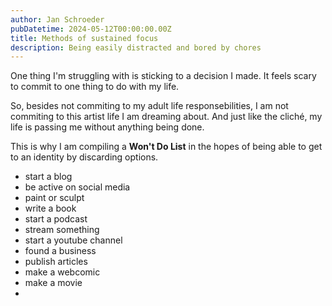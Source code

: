 ```yaml
---
author: Jan Schroeder
pubDatetime: 2024-05-12T00:00:00.00Z
title: Methods of sustained focus
description: Being easily distracted and bored by chores
---
```


One thing I'm struggling with is sticking to a decision I made. It feels scary to commit to one thing to do with my life.

So, besides not commiting to my adult life responsebilities, I am not commiting to this artist life I am dreaming about. And just like the cliché, my life is passing me without anything being done.

This is why I am compiling a **Won't Do List** in the hopes of being able to get to an identity by discarding options.

- start a blog
- be active on social media
- paint or sculpt
- write a book
- start a podcast
- stream something
- start a youtube channel
- found a business
- publish articles
- make a webcomic
- make a movie
- 